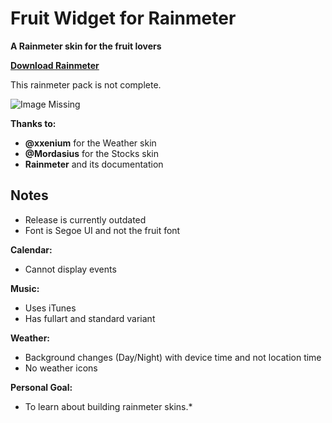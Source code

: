 # Fruit Widget for Rainmeter #

**A Rainmeter skin for the fruit lovers**

**[Download Rainmeter](https://www.rainmeter.net/)**

This rainmeter pack is not complete.

![Image Missing](https://raw.githubusercontent.com/futomakiyoin/Fruit-Widget/main/Fruit%20Widget%20Example.png)

**Thanks to:**

- **@xxenium** for the Weather skin
- **@Mordasius** for the Stocks skin
- **Rainmeter** and its documentation

## Notes ##

- Release is currently outdated
- Font is Segoe UI and not the fruit font

**Calendar:**

- Cannot display events

**Music:**

- Uses iTunes
- Has fullart and standard variant

**Weather:**

- Background changes (Day/Night) with device time and not location time
- No weather icons

**Personal Goal:**
- To learn about building rainmeter skins.*
